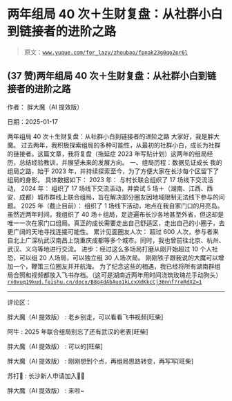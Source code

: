 # 两年组局 40 次＋生财复盘：从社群小白到链接者的进阶之路

> 原文：[`www.yuque.com/for_lazy/zhoubao/fpnak23g0qo2pr6l`](https://www.yuque.com/for_lazy/zhoubao/fpnak23g0qo2pr6l)

## (37 赞)两年组局 40 次＋生财复盘：从社群小白到链接者的进阶之路

作者： 胖大魔（AI 提效版）

日期：2025-01-17

两年组局 40 次＋生财复盘：从社群小白到链接者的进阶之路 大家好，我是胖大魔。
过去两年，我积极探索组局的多种可能性，从最初的社群小白，成长为社群的链接者。这篇文章，我将复盘（拖延症 2023 年写贴计划）这两年的组局经历，总结经验教训，并展望未来的发展方向。
一、组局历程：数据见证成长 我的组局之路，始于 2023 年，并持续探索至今，为了方便大家在长沙每个区留下了组局的身影。 具体数据如下： 2023 年：
与村长联合组织了 17 场线下交流活动， 2024 年：
组织了 17 场线下交流活动，并尝试 5 场＋（湖南、江西、西安、成都）城市群线上联合组局，旨在解决部分圈友因地域限制无法线下参与的问题。 2025 年（截止目前）：
组织了 1 场线下活动，地点在我自家门口的月亮岛。虽然近两年时间，我组织了 40 场＋组局，足迹遍布长沙各地甚至外省，但这却是唯一一次在家门口组局。真正的成长需要走出自己舒适区，走出自己的小圈子，去更广阔的天地寻找连接可能性。
累计见面圈友人次： 超过 600 人次，参与者来自北上广深杭武汉南昌上饶重庆成都等多个城市。同时，我也曾前往北京、杭州、武汉、义乌等地进行交流。
进步：经过这么多场局打磨从刚开始超过 10 个人社恐，可以组 20 人场局，可以独立组 30 人场次局。 刚刚铁子跟我说的大魔可以增加一个，鞭策三位圈友并开航海。
为了纪念这些的相遇，我已经将所有湖南群组局合照和视频都放入飞书存档。（这可是湖南近两年用时间浇筑玫瑰花手动狗头） [`rx0xuq19kud.feishu.cn/docx/B8g4dAbAuo1kLcxXdKkcCj36nnf?reRdXZ=1`](https://rx0xuq19kud.feishu.cn/docx/B8g4dAbAuo1kLcxXdKkcCj36nnf?reRdXZ=1)

* * *

评论区：

胖大魔（AI 提效版） : 老乡别走，可以看看飞书视频[旺柴]

阿牛 : 2025 年联合组局别忘了还有武汉的老表[旺柴]

胖大魔（AI 提效版） : 可以的[旺柴]

胖大魔（AI 提效版） : 刚刚想到个点，再组局思路转变，再写写[旺柴]

苏打🥤 : 长沙新人申请加入🙋‍♀️

胖大魔（AI 提效版） : 来啦~
